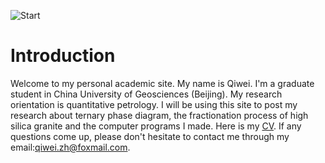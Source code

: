 ![Start](http://www.phdcomics.com/comics/archive/phd072011s.gif)

# Introduction
Welcome to my personal academic site. My name is Qiwei. I'm a graduate student in China University of Geosciences (Beijing). My research orientation is quantitative petrology. I will be using this site to post my research about ternary phase diagram, the fractionation process of high silica granite and the computer programs I made. Here is my [CV](https://github.com/qiweizh/Qiweizh.github.io/blob/master/research/CV_Qiwei.pdf). If any questions come up, please don't hesitate to contact me through my email:qiwei.zh@foxmail.com.